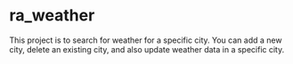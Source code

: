 # ra_weather
This project is to search for weather for a specific city. You can add a new city, delete an existing city, and also update weather data in a specific city.
